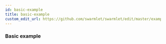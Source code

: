 ```yaml
---
id: basic-example
title: basic-example
custom_edit_url: https://github.com/swarmlet/swarmlet/edit/master/examples/basic-example/README.md
---
```


### Basic example
